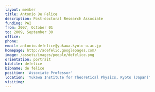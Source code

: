 ```yaml
---
layout: member
title: Antonio De Felice
description: Post-doctoral Research Associate
funding: PAI
from: 2007, October 01
to: 2009, September 30
office:
phone:
email: antonio.defelice@yukawa.kyoto-u.ac.jp
homepage: http://adefelic.googlepages.com/
image: /assets/images/people/defelice.png
orientation: portrait
bibfile: defelice
bibname: de felice
position: 'Associate Professor'
location: 'Yukawa Institute for Theoretical Physics, Kyoto (Japan)'
visiting:
---
```


